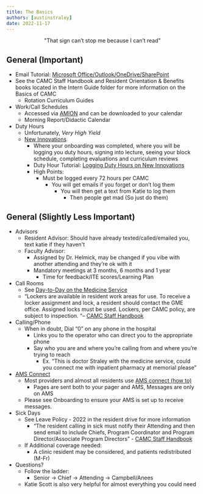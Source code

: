 ```yaml
---
title: The Basics
authors: [austinstraley]
date: 2022-11-17
---
```

<center>"That sign can’t stop me because I can’t read"</center>

## General (Important)
- Email Tutorial: [Microsoft Office/Outlook/OneDrive/SharePoint][6]
- See the CAMC Staff Handbook and Resident Orientation & Benefits books located in the Intern Guide folder for more information on the Basics of CAMC
    - Rotation Curriculum Guides
- Work/Call Schedules
    - Accessed via [AMION][4] and can be downloaded to your calendar
    - Morning Report/Didactic Calendar
- Duty Hours
    - Unfortunately, *Very High Yield*
    - [New Innovations][2]
        - Where your onboarding was completed, where you will be logging you duty hours, signing into lecture, seeing your block schedule, completing evaluations and curriculum reviews
        - Duty Hour Tutorial: [Logging Duty Hours on New Innovations][3]
        - High Points:
            - Must be logged every 72 hours per CAMC
                - You will get emails if you forget or don’t log them
                    - You will then get a text from Katie to log them
                        - Then people get mad (So just do them)

## General (Slightly Less Important)
- Advisors
    - Resident Advisor: Should have already texted/called/emailed you, text katie if they haven't
    - Faculty Advisor:
        - Assigned by Dr. Helmick, may be changed if you vibe with another attending and they’re ok with it
        - Mandatory meetings at 3 months, 6 months and 1 year
            - Time for feedback/ITE scores/Learning Plan
- Call Rooms
    - See [Day-to-Day on the Medicine Service][5]
    - “Lockers are available in resident work areas for use. To receive a locker assignment and lock, a resident should contact the GME office. Assigned locks must be used. Lockers, per CAMC policy, are subject to inspection. “– [CAMC Staff Handbook][7]
- Calling/Phone
    - When in doubt, Dial “0” on any phone in the hospital
        - Links you to the operator who can direct you to the appropriate phone
        - Say who you are and where you’re calling from and where you’re trying to reach
            - Ex. “This is doctor Straley with the medicine service, could you connect me with inpatient pharmacy at memorial please”
- [AMS Connect][8]
    - Most providers and almost all residents use [AMS connect (how to)][9]
        - Pages are sent both to your pager and AMS, Messages are only on AMS
    - Please see Onboarding to ensure your AMS is set up to receive messages.
- Sick Days
    - See Leave Policy - 2022 in the resident drive for more information
        - “The resident calling in sick must notify their Attending and then send email to include Chiefs, Program Coordinator and Program Director/Associate Program Directors” - [CAMC Staff Handbook][7]
    - If Additional coverage needed:
        - A clinic resident may be considered, and patients redistributed (M-Fr)
- Questions?
    - Follow the ladder:
        - Senior -> Chief -> Attending -> Campbell/Anees
    - Katie Scott is also very helpful for almost everything you could need

[1]: https://www.camc.org/newhirelocations
[2]: https://www.new-innov.com/Login/Login.aspx
[3]: https://youtu.be/dkpLhmxxwpU
[4]: https://www.amion.com/cgi-bin/ocs
[5]: /internguidepages/chapter03/3-day-to-day-on-medservice/
[6]: https://youtu.be/p6yKzWvLs74
[7]: /posts/pdfs/2021-2022-residenthandbook
[8]: https://account.amsconnectapp.com/login
[9]: /internguidepages/chapter15/3-important-websites/

